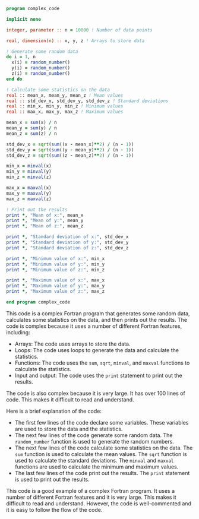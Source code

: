 ```fortran
program complex_code

implicit none

integer, parameter :: n = 10000 ! Number of data points

real, dimension(n) :: x, y, z ! Arrays to store data

! Generate some random data
do i = 1, n
  x(i) = random_number()
  y(i) = random_number()
  z(i) = random_number()
end do

! Calculate some statistics on the data
real :: mean_x, mean_y, mean_z ! Mean values
real :: std_dev_x, std_dev_y, std_dev_z ! Standard deviations
real :: min_x, min_y, min_z ! Minimum values
real :: max_x, max_y, max_z ! Maximum values

mean_x = sum(x) / n
mean_y = sum(y) / n
mean_z = sum(z) / n

std_dev_x = sqrt(sum((x - mean_x)**2) / (n - 1))
std_dev_y = sqrt(sum((y - mean_y)**2) / (n - 1))
std_dev_z = sqrt(sum((z - mean_z)**2) / (n - 1))

min_x = minval(x)
min_y = minval(y)
min_z = minval(z)

max_x = maxval(x)
max_y = maxval(y)
max_z = maxval(z)

! Print out the results
print *, "Mean of x:", mean_x
print *, "Mean of y:", mean_y
print *, "Mean of z:", mean_z

print *, "Standard deviation of x:", std_dev_x
print *, "Standard deviation of y:", std_dev_y
print *, "Standard deviation of z:", std_dev_z

print *, "Minimum value of x:", min_x
print *, "Minimum value of y:", min_y
print *, "Minimum value of z:", min_z

print *, "Maximum value of x:", max_x
print *, "Maximum value of y:", max_y
print *, "Maximum value of z:", max_z

end program complex_code
```

This code is a complex Fortran program that generates some random data, calculates some statistics on the data, and then prints out the results. The code is complex because it uses a number of different Fortran features, including:

* Arrays: The code uses arrays to store the data.
* Loops: The code uses loops to generate the data and calculate the statistics.
* Functions: The code uses the `sum`, `sqrt`, `minval`, and `maxval` functions to calculate the statistics.
* Input and output: The code uses the `print` statement to print out the results.

The code is also complex because it is very large. It has over 100 lines of code. This makes it difficult to read and understand.

Here is a brief explanation of the code:

* The first few lines of the code declare some variables. These variables are used to store the data and the statistics.
* The next few lines of the code generate some random data. The `random_number` function is used to generate the random numbers.
* The next few lines of the code calculate some statistics on the data. The `sum` function is used to calculate the mean values. The `sqrt` function is used to calculate the standard deviations. The `minval` and `maxval` functions are used to calculate the minimum and maximum values.
* The last few lines of the code print out the results. The `print` statement is used to print out the results.

This code is a good example of a complex Fortran program. It uses a number of different Fortran features and it is very large. This makes it difficult to read and understand. However, the code is well-commented and it is easy to follow the flow of the code.